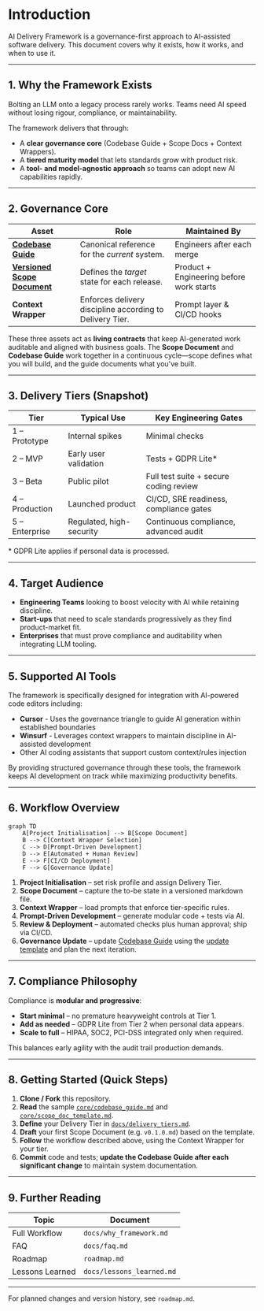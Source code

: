 # Introduction

AI Delivery Framework is a governance-first approach to AI-assisted software delivery. This document covers why it exists, how it works, and when to use it.

---

## 1. Why the Framework Exists

Bolting an LLM onto a legacy process rarely works. Teams need AI speed without losing rigour, compliance, or maintainability.

The framework delivers that through:

* A **clear governance core** (Codebase Guide + Scope Docs + Context Wrappers).
* A **tiered maturity model** that lets standards grow with product risk.
* A **tool- and model-agnostic approach** so teams can adopt new AI capabilities rapidly.

---

## 2. Governance Core

| Asset | Role | Maintained By |
|-------|------|--------------|
| **[Codebase Guide](../core/codebase_guide.md)** | Canonical reference for the *current* system. | Engineers after each merge |
| **[Versioned Scope Document](../core/scope_doc_template.md)** | Defines the *target* state for each release. | Product + Engineering before work starts |
| **Context Wrapper** | Enforces delivery discipline according to Delivery Tier. | Prompt layer & CI/CD hooks |

These three assets act as **living contracts** that keep AI-generated work auditable and aligned with business goals. The **Scope Document** and **Codebase Guide** work together in a continuous cycle—scope defines what you will build, and the guide documents what you've built.

---

## 3. Delivery Tiers (Snapshot)

| Tier | Typical Use | Key Engineering Gates |
|------|-------------|-----------------------|
| 1 – Prototype | Internal spikes | Minimal checks |
| 2 – MVP | Early user validation | Tests + GDPR Lite* |
| 3 – Beta | Public pilot | Full test suite + secure coding review |
| 4 – Production | Launched product | CI/CD, SRE readiness, compliance gates |
| 5 – Enterprise | Regulated, high-security | Continuous compliance, advanced audit |

\* GDPR Lite applies if personal data is processed.

---

## 4. Target Audience

* **Engineering Teams** looking to boost velocity with AI while retaining discipline.
* **Start-ups** that need to scale standards progressively as they find product-market fit.
* **Enterprises** that must prove compliance and auditability when integrating LLM tooling.

---

## 5. Supported AI Tools

The framework is specifically designed for integration with AI-powered code editors including:

* **Cursor** - Uses the governance triangle to guide AI generation within established boundaries
* **Winsurf** - Leverages context wrappers to maintain discipline in AI-assisted development
* Other AI coding assistants that support custom context/rules injection

By providing structured governance through these tools, the framework keeps AI development on track while maximizing productivity benefits.

---

## 6. Workflow Overview

```mermaid
graph TD
    A[Project Initialisation] --> B[Scope Document]
    B --> C[Context Wrapper Selection]
    C --> D[Prompt-Driven Development]
    D --> E[Automated + Human Review]
    E --> F[CI/CD Deployment]
    F --> G[Governance Update]
```

1. **Project Initialisation** – set risk profile and assign Delivery Tier.
2. **Scope Document** – capture the to-be state in a versioned markdown file.
3. **Context Wrapper** – load prompts that enforce tier-specific rules.
4. **Prompt-Driven Development** – generate modular code + tests via AI.
5. **Review & Deployment** – automated checks plus human approval; ship via CI/CD.
6. **Governance Update** – update [Codebase Guide](../core/codebase_guide.md) using the [update template](../meta/codebase_guide_update_template.md) and plan the next iteration.

---

## 7. Compliance Philosophy

Compliance is **modular and progressive**:

* **Start minimal** – no premature heavyweight controls at Tier 1.
* **Add as needed** – GDPR Lite from Tier 2 when personal data appears.
* **Scale to full** – HIPAA, SOC2, PCI-DSS integrated only when required.

This balances early agility with the audit trail production demands.

---

## 8. Getting Started (Quick Steps)

1. **Clone / Fork** this repository.
2. **Read** the sample [`core/codebase_guide.md`](../core/codebase_guide.md) and [`core/scope_doc_template.md`](../core/scope_doc_template.md).
3. **Define** your Delivery Tier in [`docs/delivery_tiers.md`](delivery_tiers.md).
4. **Draft** your first Scope Document (e.g. `v0.1.0.md`) based on the template.
5. **Follow** the workflow described above, using the Context Wrapper for your tier.
6. **Commit** code and tests; **update the Codebase Guide after each significant change** to maintain system documentation.

---

## 9. Further Reading

| Topic | Document |
|-------|----------|
| Full Workflow | `docs/why_framework.md` |
| FAQ | `docs/faq.md` |
| Roadmap | `roadmap.md` |
| Lessons Learned | `docs/lessons_learned.md` |

---

For planned changes and version history, see `roadmap.md`.